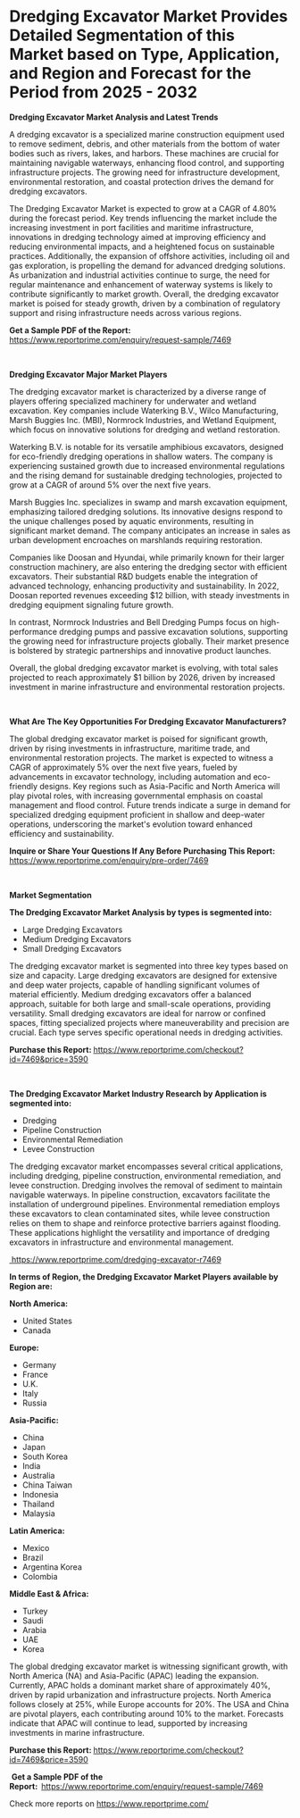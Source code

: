 <p><h1>Dredging Excavator Market Provides Detailed Segmentation of this Market based on Type, Application, and Region and Forecast for the Period from 2025 - 2032</h1></p><p><strong>Dredging Excavator Market Analysis and Latest Trends</strong></p>
<p><p>A dredging excavator is a specialized marine construction equipment used to remove sediment, debris, and other materials from the bottom of water bodies such as rivers, lakes, and harbors. These machines are crucial for maintaining navigable waterways, enhancing flood control, and supporting infrastructure projects. The growing need for infrastructure development, environmental restoration, and coastal protection drives the demand for dredging excavators.</p><p>The Dredging Excavator Market is expected to grow at a CAGR of 4.80% during the forecast period. Key trends influencing the market include the increasing investment in port facilities and maritime infrastructure, innovations in dredging technology aimed at improving efficiency and reducing environmental impacts, and a heightened focus on sustainable practices. Additionally, the expansion of offshore activities, including oil and gas exploration, is propelling the demand for advanced dredging solutions. As urbanization and industrial activities continue to surge, the need for regular maintenance and enhancement of waterway systems is likely to contribute significantly to market growth. Overall, the dredging excavator market is poised for steady growth, driven by a combination of regulatory support and rising infrastructure needs across various regions.</p></p>
<p><strong>Get a Sample PDF of the Report:&nbsp;</strong> <a href="https://www.reportprime.com/enquiry/request-sample/7469?utm_campaign=3528&utm_medium=2&utm_source=Github&utm_content=ia&utm_term=19032025&utm_id=dredging-excavator">https://www.reportprime.com/enquiry/request-sample/7469</a></p>
<p>&nbsp;</p>
<p><strong>Dredging Excavator Major Market Players</strong></p>
<p><p>The dredging excavator market is characterized by a diverse range of players offering specialized machinery for underwater and wetland excavation. Key companies include Waterking B.V., Wilco Manufacturing, Marsh Buggies Inc. (MBI), Normrock Industries, and Wetland Equipment, which focus on innovative solutions for dredging and wetland restoration.</p><p>Waterking B.V. is notable for its versatile amphibious excavators, designed for eco-friendly dredging operations in shallow waters. The company is experiencing sustained growth due to increased environmental regulations and the rising demand for sustainable dredging technologies, projected to grow at a CAGR of around 5% over the next five years.</p><p>Marsh Buggies Inc. specializes in swamp and marsh excavation equipment, emphasizing tailored dredging solutions. Its innovative designs respond to the unique challenges posed by aquatic environments, resulting in significant market demand. The company anticipates an increase in sales as urban development encroaches on marshlands requiring restoration.</p><p>Companies like Doosan and Hyundai, while primarily known for their larger construction machinery, are also entering the dredging sector with efficient excavators. Their substantial R&D budgets enable the integration of advanced technology, enhancing productivity and sustainability. In 2022, Doosan reported revenues exceeding $12 billion, with steady investments in dredging equipment signaling future growth.</p><p>In contrast, Normrock Industries and Bell Dredging Pumps focus on high-performance dredging pumps and passive excavation solutions, supporting the growing need for infrastructure projects globally. Their market presence is bolstered by strategic partnerships and innovative product launches.</p><p>Overall, the global dredging excavator market is evolving, with total sales projected to reach approximately $1 billion by 2026, driven by increased investment in marine infrastructure and environmental restoration projects.</p></p>
<p>&nbsp;</p>
<p><strong>What Are The Key Opportunities For Dredging Excavator Manufacturers?</strong></p>
<p><p>The global dredging excavator market is poised for significant growth, driven by rising investments in infrastructure, maritime trade, and environmental restoration projects. The market is expected to witness a CAGR of approximately 5% over the next five years, fueled by advancements in excavator technology, including automation and eco-friendly designs. Key regions such as Asia-Pacific and North America will play pivotal roles, with increasing governmental emphasis on coastal management and flood control. Future trends indicate a surge in demand for specialized dredging equipment proficient in shallow and deep-water operations, underscoring the market's evolution toward enhanced efficiency and sustainability.</p></p>
<p><strong>Inquire or Share Your Questions If Any Before Purchasing This Report:</strong> <a href="https://www.reportprime.com/enquiry/pre-order/7469?utm_campaign=3528&utm_medium=2&utm_source=Github&utm_content=ia&utm_term=19032025&utm_id=dredging-excavator">https://www.reportprime.com/enquiry/pre-order/7469</a></p>
<p>&nbsp;</p>
<p><strong>Market Segmentation</strong></p>
<p><strong>The Dredging Excavator Market Analysis by types is segmented into:</strong></p>
<p><ul><li>Large Dredging Excavators</li><li>Medium Dredging Excavators</li><li>Small Dredging Excavators</li></ul></p>
<p><p>The dredging excavator market is segmented into three key types based on size and capacity. Large dredging excavators are designed for extensive and deep water projects, capable of handling significant volumes of material efficiently. Medium dredging excavators offer a balanced approach, suitable for both large and small-scale operations, providing versatility. Small dredging excavators are ideal for narrow or confined spaces, fitting specialized projects where maneuverability and precision are crucial. Each type serves specific operational needs in dredging activities.</p></p>
<p><strong>Purchase this Report:&nbsp;</strong><a href="https://www.reportprime.com/checkout?id=7469&price=3590&utm_campaign=3528&utm_medium=2&utm_source=Github&utm_content=ia&utm_term=19032025&utm_id=dredging-excavator">https://www.reportprime.com/checkout?id=7469&price=3590</a></p>
<p>&nbsp;</p>
<p><strong>The Dredging Excavator Market Industry Research by Application is segmented into:</strong></p>
<p><ul><li>Dredging</li><li>Pipeline Construction</li><li>Environmental Remediation</li><li>Levee Construction</li></ul></p>
<p><p>The dredging excavator market encompasses several critical applications, including dredging, pipeline construction, environmental remediation, and levee construction. Dredging involves the removal of sediment to maintain navigable waterways. In pipeline construction, excavators facilitate the installation of underground pipelines. Environmental remediation employs these excavators to clean contaminated sites, while levee construction relies on them to shape and reinforce protective barriers against flooding. These applications highlight the versatility and importance of dredging excavators in infrastructure and environmental management.</p></p>
<p><a href="https://www.reportprime.com/dredging-excavator-r7469?utm_campaign=3528&utm_medium=2&utm_source=Github&utm_content=ia&utm_term=19032025&utm_id=dredging-excavator">&nbsp;https://www.reportprime.com/dredging-excavator-r7469</a></p>
<p><strong>In terms of Region, the Dredging Excavator Market Players available by Region are:</strong></p>
<p>
    <p> <strong> North America: </strong>
        <ul>
            <li>United States</li>
            <li>Canada</li>
        </ul>
        </p> 
    <p> <strong> Europe: </strong>
        <ul>
            <li>Germany</li>
            <li>France</li>
            <li>U.K.</li>
            <li>Italy</li>
            <li>Russia</li>
        </ul>
        </p> 
    <p> <strong> Asia-Pacific: </strong>
        <ul>
            <li>China</li>
            <li>Japan</li>
            <li>South Korea</li>
            <li>India</li>
            <li>Australia</li>
            <li>China Taiwan</li>
            <li>Indonesia</li>
            <li>Thailand</li>
            <li>Malaysia</li>
        </ul>
        </p> 
    <p> <strong> Latin America: </strong>
        <ul>
            <li>Mexico</li>
            <li>Brazil</li>
            <li>Argentina Korea</li>
            <li>Colombia</li>
        </ul>
        </p> 
    <p> <strong> Middle East & Africa: </strong>
        <ul>
            <li>Turkey</li>
            <li>Saudi</li>
            <li>Arabia</li>
            <li>UAE</li>
            <li>Korea</li>
        </ul>
    </p>
    </p>
<p><p>The global dredging excavator market is witnessing significant growth, with North America (NA) and Asia-Pacific (APAC) leading the expansion. Currently, APAC holds a dominant market share of approximately 40%, driven by rapid urbanization and infrastructure projects. North America follows closely at 25%, while Europe accounts for 20%. The USA and China are pivotal players, each contributing around 10% to the market. Forecasts indicate that APAC will continue to lead, supported by increasing investments in marine infrastructure.</p></p>
<p><strong>Purchase this Report: </strong><a href="https://www.reportprime.com/checkout?id=7469&price=3590&utm_campaign=3528&utm_medium=2&utm_source=Github&utm_content=ia&utm_term=19032025&utm_id=dredging-excavator">https://www.reportprime.com/checkout?id=7469&price=3590</a></p>
<p>&nbsp;<strong>Get a Sample PDF of the Report:&nbsp;&nbsp;</strong><a href="https://www.reportprime.com/enquiry/request-sample/7469?utm_campaign=3528&utm_medium=2&utm_source=Github&utm_content=ia&utm_term=19032025&utm_id=dredging-excavator">https://www.reportprime.com/enquiry/request-sample/7469</a></p>
<p><strong></strong></p>
<p>Check more reports on <a href="https://www.reportprime.com/?utm_campaign=3528&utm_medium=2&utm_source=Github&utm_content=ia&utm_term=19032025&utm_id=dredging-excavator">https://www.reportprime.com/</a></p>